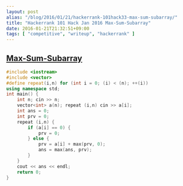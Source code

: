 ```yaml
---
layout: post
alias: "/blog/2016/01/21/hackerrank-101hack33-max-sum-subarray/"
title: "Hackerrank 101 Hack Jan 2016 Max-Sum-Subarray"
date: 2016-01-21T21:32:51+09:00
tags: [ "competitive", "writeup", "hackerrank" ]
---
```


## [Max-Sum-Subarray](https://www.hackerrank.com/contests/101hack33/challenges/max-sum-subarray)

``` c++
#include <iostream>
#include <vector>
#define repeat(i,n) for (int i = 0; (i) < (n); ++(i))
using namespace std;
int main() {
    int n; cin >> n;
    vector<int> a(n); repeat (i,n) cin >> a[i];
    int ans = 0;
    int prv = 0;
    repeat (i,n) {
        if (a[i] == 0) {
            prv = 0;
        } else {
            prv = a[i] + max(prv, 0);
            ans = max(ans, prv);
        }
    }
    cout << ans << endl;
    return 0;
}
```
